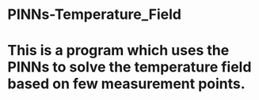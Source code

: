 # PINNs-Temperature_Field
# This is a program which uses the PINNs to solve the temperature field based on few measurement points.
